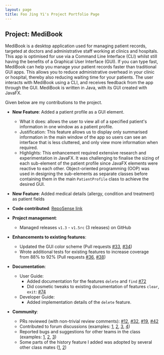 ```yaml
---
layout: page
title: Foo Jing Yi's Project Portfolio Page
---
```


## Project: MediBook

MediBook is a desktop application used for managing patient records, targeted at doctors and administrative staff working at clinics and hospitals.
This app is optimised for use via a Command Line Interface (CLI) whilst still having the benefits of a Graphical User Interface (GUI). 
If you can type fast, MediBook can help you manage your patient records faster than traditional GUI apps. 
This allows you to reduce administrative overhead in your clinic or hospital, thereby also reducing waiting time for your patients.
The user interacts with MediBook using a CLI, and receives feedback from the app through the GUI. MediBook is written in Java, with its GUI created with JavaFX.

Given below are my contributions to the project.

* **New Feature**: Added a patient profile as a GUI element.
  * What it does: allows the user to view all of a specified patient's information in one window as a patient profile. 
  * Justification: This feature allows us to display only summarised information in the main window of the app so users can see an interface that is less cluttered, and only view more information when required.
  * Highlights: This enhancement required extensive research and experimentation in JavaFX. 
  It was challenging to finalise the sizing of each sub-element of the patient profile since JavaFX elements were reactive to each other.
  Object-oriented programming (OOP) was used in designing the sub-elements as separate classes before containing them in the main `PatientProfile` class to achieve the desired GUI.

* **New Feature**: Added medical details (allergy, condition and treatment) as patient fields

* **Code contributed**: [RepoSense link](https://nus-cs2103-ay2021s1.github.io/tp-dashboard/#breakdown=true&search=foojingyi)

* **Project management**:
  * Managed releases `v1.3` - `v1.5rc` (3 releases) on GitHub

* **Enhancements to existing features**:
  * Updated the GUI color scheme (Pull requests [\#33](), [\#34]())
  * Wrote additional tests for existing features to increase coverage from 88% to 92% (Pull requests [\#36](), [\#38]())

* **Documentation**:
  * User Guide:
    * Added documentation for the features `delete` and `find` [\#72]()
    * Did cosmetic tweaks to existing documentation of features `clear`, `exit`: [\#74]()
  * Developer Guide:
    * Added implementation details of the `delete` feature.

* **Community**:
  * PRs reviewed (with non-trivial review comments): [\#12](), [\#32](), [\#19](), [\#42]()
  * Contributed to forum discussions (examples: [1](), [2](), [3](), [4]())
  * Reported bugs and suggestions for other teams in the class (examples: [1](), [2](), [3]())
  * Some parts of the history feature I added was adopted by several other class mates ([1](), [2]())

